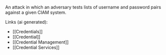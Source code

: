 An attack in which an adversary tests lists of username and password pairs against a given CIAM system.

Links (ai generated):
 - [[Credentials]]
 - [[Credential]]
 - [[Credential Management]]
 - [[Credential Services]]
